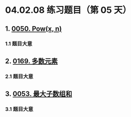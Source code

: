 # 04.02.08 练习题目（第 05 天）

## 1. [0050. Pow(x, n)](https://leetcode.cn/problems/powx-n/)

### 1.1 题目大意



## 2. [0169. 多数元素](https://leetcode.cn/problems/majority-element/)

### 2.1 题目大意



## 3. [0053. 最大子数组和](https://leetcode.cn/problems/maximum-subarray/)

### 3.1 题目大意

